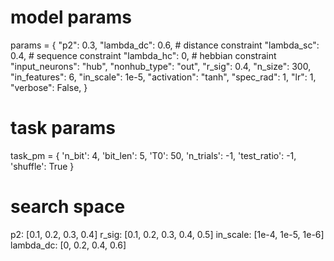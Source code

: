 # model params
params = {
    "p2": 0.3,
    "lambda_dc": 0.6, # distance constraint
    "lambda_sc": 0.4, # sequence constraint
    "lambda_hc": 0, # hebbian constraint
    "input_neurons": "hub",
    "nonhub_type": "out",
    "r_sig": 0.4,
    "n_size": 300,
    "in_features": 6,
    "in_scale": 1e-5,
    "activation": "tanh",
    "spec_rad": 1,
    "lr": 1,
    "verbose": False,
}

# task params
task_pm = {
    'n_bit': 4,
    'bit_len': 5,
    'T0': 50,
    'n_trials': -1,
    'test_ratio': -1,
    'shuffle': True
}

# search space
p2: [0.1, 0.2, 0.3, 0.4]
r_sig: [0.1, 0.2, 0.3, 0.4, 0.5]
in_scale: [1e-4, 1e-5, 1e-6]
lambda_dc: [0, 0.2, 0.4, 0.6]